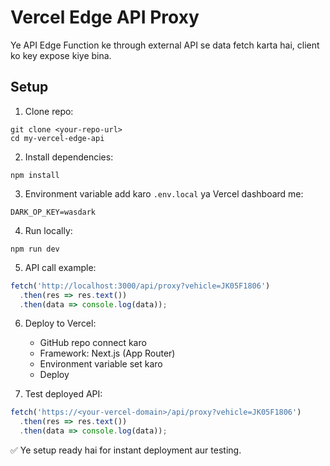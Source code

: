 # Vercel Edge API Proxy

Ye API Edge Function ke through external API se data fetch karta hai, client ko key expose kiye bina.

## Setup

1. Clone repo:
```
git clone <your-repo-url>
cd my-vercel-edge-api
```

2. Install dependencies:
```
npm install
```

3. Environment variable add karo `.env.local` ya Vercel dashboard me:
```
DARK_OP_KEY=wasdark
```

4. Run locally:
```
npm run dev
```

5. API call example:
```javascript
fetch('http://localhost:3000/api/proxy?vehicle=JK05F1806')
  .then(res => res.text())
  .then(data => console.log(data));
```

6. Deploy to Vercel:
   - GitHub repo connect karo
   - Framework: Next.js (App Router)
   - Environment variable set karo
   - Deploy

7. Test deployed API:
```javascript
fetch('https://<your-vercel-domain>/api/proxy?vehicle=JK05F1806')
  .then(res => res.text())
  .then(data => console.log(data));
```

✅ Ye setup ready hai for instant deployment aur testing.